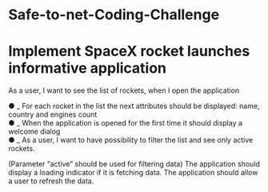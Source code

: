 # Safe-to-net-Coding-Challenge
# Implement SpaceX rocket launches informative application
As a user, I want to see the list of rockets, when I open the application

● _ For each rocket in the list the next attributes should be displayed: name, country and engines count <br />
● _ When the application is opened for the first time it should display a welcome dialog <br />
● _ As a user, I want to have possibility to filter the list and see only active rockets. <br />

(Parameter “active” should be used for filtering data)
The application should display a loading indicator if it is fetching data.
The application should allow a user to refresh the data.


